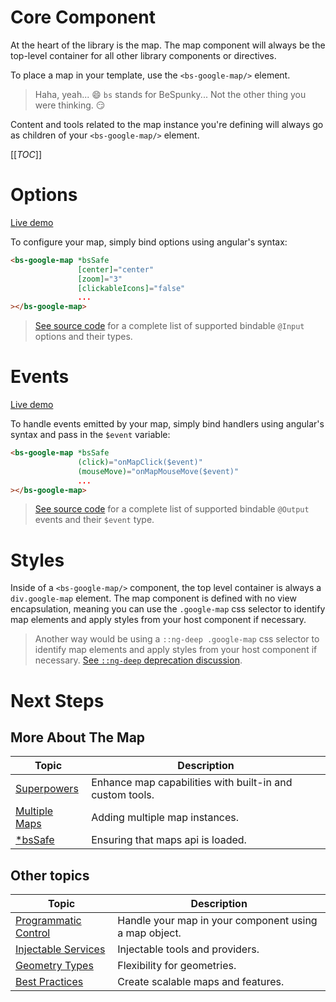 # Core Component
At the heart of the library is the map. The map component will always be the top-level container for all other library components or directives. 

To place a map in your template, use the `<bs-google-map/>` element.
> Haha, yeah... 😄 `bs` stands for BeSpunky... Not the other thing you were thinking. 😏

Content and tools related to the map instance you're defining will always go as children of your `<bs-google-map/>` element.


[[_TOC_]]

# Options
[Live demo](https://bs-angular-g-maps.web.app/The%20Map/Map%20Options)

To configure your map, simply bind options using angular's syntax:

```html
<bs-google-map *bsSafe 
               [center]="center"
               [zoom]="3"
               [clickableIcons]="false"
               ...
></bs-google-map>
```

> [See source code](https://dev.azure.com/BeSpunky/Libraries/_git/angular-google-maps?path=%2Fprojects%2Fbespunky%2Fangular-google-maps%2Fcore%2Fmodules%2Fmap%2Fcomponent%2Fgoogle-map.component.ts&version=GBmaster&_a=contents) for a complete list of supported bindable `@Input` options and their types.

# Events
[Live demo](https://bs-angular-g-maps.web.app/The%20Map/Map%20Events)

To handle events emitted by your map, simply bind handlers using angular's syntax and pass in the `$event` variable:
```html
<bs-google-map *bsSafe 
               (click)="onMapClick($event)"
               (mouseMove)="onMapMouseMove($event)"
               ...
></bs-google-map>
```

> [See source code](https://dev.azure.com/BeSpunky/Libraries/_git/angular-google-maps?path=%2Fprojects%2Fbespunky%2Fangular-google-maps%2Fcore%2Fmodules%2Fmap%2Fcomponent%2Fgoogle-map.component.ts&version=GBmaster&_a=contents) for a complete list of supported bindable `@Output` events and their `$event` type.

# Styles
Inside of a `<bs-google-map/>` component, the top level container is always a `div.google-map` element. The map component is defined with no view encapsulation, meaning you can use the `.google-map` css selector to identify map elements and apply styles from your host component if necessary.

> Another way would be using a `::ng-deep .google-map` css selector to identify map elements and apply styles from your host component if necessary. [See `::ng-deep` deprecation discussion](https://github.com/angular/angular/issues/25160).


# Next Steps
## More About The Map
| Topic                                   | Description                                              |
|-----------------------------------------|----------------------------------------------------------|
| [Superpowers](/docs/additional-documentation/the-map/superpowers.html)     | Enhance map capabilities with built-in and custom tools. |
| [Multiple Maps](/docs/additional-documentation/the-map/multiple-maps.html) | Adding multiple map instances.                           |
| [*bsSafe](/docs/additional-documentation/the-map/*bsSafe)             | Ensuring that maps api is loaded.                        |

## Other topics
| Topic                                         | Description                                           |
|-----------------------------------------------|-------------------------------------------------------|
| [Programmatic Control](/docs/additional-documentation/programmatic-control.html) | Handle your map in your component using a map object. |
| [Injectable Services](/docs/additional-documentation/injectable-services.html)   | Injectable tools and providers.                       |
| [Geometry Types](/docs/additional-documentation/geometry-types.html)             | Flexibility for geometries.                           |
| [Best Practices](/docs/additional-documentation/best-practices.html)             | Create scalable maps and features.                    |